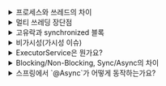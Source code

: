 <details><summary>프로세스와 쓰레드의 차이</summary>

- 프로세스
    - 실행중인 프로그램을 지칭. 프로그램이 디스크부터 메모리에 적재되어 CPU의 지원을 사용하고 있는 작업.
    - 스택과 데이터, 힙 섹션으로 나뉘어져 있다.
    - PCB: 프로세스에 대한 정보를 담고 있는 자료구조.
        - CPU를 점유하고 있는 도중 컨텍스트 스위칭이 발생하면 해당 자료구조에 저장하게 된다.
        - 대표적으로 PID, 프로세스 상태, 프로그램 카운터 등을 저장.
- 쓰레드
    - 프로세스의 실행 흐름 단위
    - 프로세스내 자원 공유 가능.
    - 다른 스레드 코드 및 데이터 섹션 공유. 스택과 프로그램 카운터는 각 스레드 내에서만 구성
        - Why? 스택은 인자, 리턴주소 및 로컬변수를 저장하기 위한 독립적인 메모리 공간. 독립적인 메모리 공간이라는 것은 독립적인 실행 흐름을 가질 수 있음. 따라서 스레드의 정의에 따라 독립적인 스택을 갖게 되는 것.
        - PC Register는 명령어 수행 주소를 가리킴. 스레드 역시 스케쥴러에 의해 CPU을 선점당함. 따라서 연속적으로 수행되지 않음. 그래서 PC Register를 스레드마다 저장하여 어디까지 수행되는지 알 필요가 있음
</details>
<details><summary>멀티 쓰레딩 장단점</summary>

- 장점
    - 시스템 자원 소모가 줄어듦.
    - 스레드간 통신을 프로세스 내 힙 영역을 통해 통신.
    - 컨텍스트 스위칭 시 캐시 메모리를 비워줄 필요가 없음.
- 단점
    - 공유 자원에 대해 동시에 접근하는 문제가 생김.
    - 동기화 작업을 통해 작업 순서를 컨트롤하고 공유 자원에 대한 접근을 컨트롤 해야함.
    - 병목현상이 발생할 수 있음.
- 멀티스레드 vs 멀티프로세스
    - 멀티스레드 장단점
        - 장점: 멀티 스레드는 컨택스트 스위칭을 빠름
        - 단점: 오류로 인해 스레드가 종료되면 프로세스 내 전 스레드가 종료되는 동기화 문제가 있음.
    - 멀티프로세스 장단점
        - 장점: 임의의 프로세스가 죽는다해도 다른 프로세스에 영향을 끼치지 않음
        - 단점: 대신 많은 메모리와 CPU를 사용.
    - 따라서 대상 시스템의 특징에 따라 유동적으로 사용할 필요가 있음
</details>
<details><summary>고유락과 synchronized 블록</summary>

- 자바의 모든 객체는 락을 갖고 있는데 이걸 고유락(intrinsic lock)이라고 함
- synchronized 블록은 동시성 문제를 해결하는 가장 간편한 방법. 고유락을 이용해 여러 스레드의 접근을 제어

    ```java
    public class Counter {
    	private int count;
    	public int increase() {
    		return ++count;
    	}
    }
    ```

- ++count가 atomic하게 동작할 거 같지만 내부에선
    - 변수를 메모리에서 읽고(CPU의 캐시로 가져온다.)
    - 증가시키고 (CPU 연산)
    - 다시 메모리에 쓴다.
- 동시성 프로그래밍에서 문제가 되는 전형적인 Read-Modify-Write 패턴입니다
- 두 스레드가 동시에 같은 값을 읽고, 값을 증가시켜 저장하면 increase() 호출 횟수와 count값에 차이가 발생 → 동시성 문제 발생. count가 공유 자원
- 이런 동시성 문제를 해결하기 위해 count변수로 접근하는 스레드를 제어할 필요가 있음
- 이 때 고유락, 즉 synchronized 블록을 이용하여 Counter 클래스를 Thread-safe하게 만들 수 있음

    ```java
    public class Counter {
    	private int count;
    	public int increase() {
    		synchronized(this) {
    			return ++count;
    		}
    	}
    }

    public class Counter {
    	private int count;
    	public synchronized int increase() {
    		return ++count;
    	}
    }

    ```

- 재진입 가능성 (Re-entrancy)
    - 자바의 고유락은 재진입이 가능
    - 재진입이 가능 → 락의 획득이 호출 단위가 아닌 스레드 단위로 일어난다.

        ```java
        public class Reentrancy {
          public synchronized void a() {
            System.out.println("a");
            // b가 synchronized로 선언되어 있지만 a진입시 이미 락을 획득하였으므로,
            // b를 호출할 수 있다.
            b();
          }
          public synchronized void b() {
            System.out.println("b");
          }
          public static void main(String[] args) {
            new Reentrancy().a();
          }
        }
        ```
</details>
<details><summary>비가시성(가시성 이슈)</summary>

- 멀티코어를 이용해 병렬 프로그래밍을 수행할 때 발생
- 자바에서 변수를 수정할때 Read-Modify-Write 과정을 수행
- 이때, 변수를 메모리에만 저장하지 않고 CPU Cache에도 저장한다.
- 멀티코어 환경에서 CPU Cache는 공유되지 않는다.

    ![](/images/invisibility0.png)

    ```java
    public classMain {

    	private static booleanstopRequest=false;
    	
    	public static void main(String[] args)throwsInterruptedException {
    		Thread backgroundThread =newThread(() -> {
    			int i = 0;
    			while(!stopRequest) {
    		    i++;
    	    }
    	  });
    	  backgroundThread.start();
    	  TimeUnit.SECONDS.sleep(1);
    		stopRequest=true;
    	}
    }
    ```

    - 메인 스레드가 1초 후에 stopRequest를 true로 설정하면 backgroundThread는 반복문을 빠져나올거 같지만 무한 루프에 빠질 수도 있다. (실제로 내 컴에선 무한루프에 빠짐)

        ![](/images/invisibility1.png)

    - CPU1: mainThread, CPU2: backgroundThread라고 합시다. CPU1에서 stopRequest를 true로 설정했으나 메인메모리에 업데이트되지 않고 CPU Cache만 쓰여진다.
    - 그래서 CPU2는 업데이트된 줄 모르고 stopRequest가 false인 채로 무한루프에 빠진다.
    - 이걸 해결하지 위해 공유자원에 volatile을 설정하면 RMW을 수행시 CPU Cache를 거치지 않고 RAM에 직접 읽고 쓰는 작업을 수행합니다.

        ```java
        public classMain {

        	private volatile static booleanstopRequest=false;
        	
        	public static void main(String[] args)throwsInterruptedException {
        		Thread backgroundThread =newThread(() -> {
        			int i = 0;
        			while(!stopRequest) {
        		    i++;
        	    }
        	  });
        	  backgroundThread.start();
        	  TimeUnit.SECONDS.sleep(1);
        		stopRequest=true;
        	}
        }
        ```

        ![](/images/invisibility2.png)
</details>
<details><summary>ExecutorService은 뭔가요?</summary>

- 재사용이 가능한 ThreadPool로 Executor 인터페이스를 확장하여 Thread의 라이프사이클을 제어
- Thread의 라이프사이클(생성, 제거)나 발생할 수 있는 여러가지 low level의 고려사항들이 존재하는데, 이를 개발자가 신경쓰지 않도록 편리하게 추상화한 것이 ExecutorService이다.
- ExecutorService에 task를 지정하면 ThreadPool에서 Thread에 task를 할당하여 수행

    ![](/images/excutor.png)

- 내부적으로 Thread Pool과 Blocking Queue로 구성되어있음
- submit된 task는 Blocking Queue에 들어가서 유휴 Thread가 생길때까지 대기합니다.
    - 유휴 Thread가 생기면 먼저 제출한 task를 할당하여 수행
- Thread를 생성하는 건 비용이 큰 작업이기 때문에 Executor Framework에선 미리 Thread Pool안에 thread를 생성해놓고 관리
</details>
<details><summary>Blocking/Non-Blocking, Sync/Async의 차이</summary>

![](/images/sync.gif)

- Blocking vs. Non-Blocking: 제어의 관점
    - Blocking: 호출된 함수가 자신의 할 일을 모두 **마칠때까지 제어권을 계속 가지고서** 호출한 함수에게 바로 돌려주지 않음
    - Non-Blocking: 호출된 함수가 자신의 할일을 채 **마치지 않았더라도 바로 제어권을 건네주어** 호출한 함수가 다른 일을 진행 수 있도록 해줌
- Sync vs. Async: 순서와 결과(처리)에 대한 관점
    - Sync: 호출된 함수의 수행 결과 및 종료를 호출한 함수가 **호출된 함수 뿐만아니라 호출한 함수도 함께 같이 관리**
    - Async: 호출된 함수의 수행 결과 및 종료를 **호출된 함수 혼자 직접 관리**(as a callback function)
- Blocking & Synchronous
    > 나 : 대표님, 개발자 좀 더 뽑아주세요..
    >
    > 대표님 : 오케이, 잠깐만 거기 계세요!
    >
    > 나 : …?!!
    >
    > 대표님 : (채용 공고 등록.. 지원자 연락.. 면접 진행.. 연봉 협상..)
    >
    > 나 : (과정 지켜봄.. 궁금함.. 어차피 내 일 하러는 못 가고 계속 서 있음)

- Blocking & Asynchronous
    > 나 : 대표님, 개발자 좀 더 뽑아주세요..
    >
    > 대표님 : 오케이, 잠깐만 거기 계세요!
    >
    > 나 : …?!!
    >
    > 대표님 : (채용 공고 등록.. 지원자 연락.. 면접 진행.. 연봉 협상..)
    >
    > 나 : (안 궁금함.. 지나가는 말로 여쭈었는데 붙잡혀버림.. 딴 생각.. 못 가고 계속 서 있음)

- Non-blocking & Synchronous
    > 나 : 대표님, 개발자 좀 더 뽑아주세요..
    >
    > 대표님 : 알겠습니다. 가서 볼 일 보세요.
    >
    > 나 : 넵!
    >
    > 대표님 : (채용 공고 등록.. 지원자 연락.. 면접 진행.. 연봉 협상..)
    >
    > 나 : 채용하셨나요?
    >
    > 대표님 : 아직요.
    >
    > 나 : 채용하셨나요?
    >
    > 대표님 : 아직요.
    >
    > 나 : 채용하셨나요?
    >
    > 대표님 : 아직요~!!!!!!

- Non-blocking & Asynchronous
    > 나 : 대표님, 개발자 좀 더 뽑아주세요..
    >
    > 대표님 : 알겠습니다. 가서 볼 일 보세요.
    >
    > 나 : 넵!
    >
    > 대표님 : (채용 공고 등록.. 지원자 연락.. 면접 진행.. 연봉 협상..)
    >
    > 나 : (열일중..)
    >
    > 대표님 : 한 분 모시기로 했습니다~!
    >
    > 나 : 😍

- [https://youtu.be/oEIoqGd-Sns](https://youtu.be/oEIoqGd-Sns)
</details>
<details><summary>스프링에서 `@Async`가 어떻게 동작하는가요?</summary>

- 스프링의 AOP에 의해서 동작. @Async 어노테이션이 선언된 메서드는 비동기 메서드로 동작
- AOP를 따라가다 보면 `AsyncExecutionAspectSupport`에 다다른다. 여기서 `doSubmit` 메서드에 주목
- 이 때 선언된 메서드의 리턴타입에 따라서 비동기 메서드를 수행하는 로직이 다르다.

    ![](/images/async0.png)

- 다음 4가지 케이스로 나뉘어진다.(CompletableFutuer, ListenableFuture, Future, void)
- void 경우
    - executor.submit(task)를 수행하고 곧바고 null을 반환
    - executor는 스프링부트에서 자동으로 정의된 ThreadPoolTaskExecutor가 동작
    - pool size를 조정하고 싶으면 `spring.task.execution.pool.max-size` 프로퍼티를 조절하면 됨
- Future 경우
    - 메서드 결과를 전달받고 싶으면 Future를 사용
    - 스프링에서 제공하는 AsyncResult는 Future의 구현체

        ![](/images/async1.png)

    - 클라이언트에서 아래와 같이 코드를 작성

        ![](/images/async2.png)

    - 하지만 메서드의 결과를 조회(get 메서드)할 때까지 기다려야 함. 즉 블로킹 현상 발생
    - 논블록킹으로 동작하고 싶으면, **콜백 메서드**를 작성하면 됨
- ListenableFuture 경우
    - Future와 마찬가지로 비동기로 수행한 결과를 전달받을 수 있는데, 클라이언트에서 콜백 메서드를 작성하는 것이 특징

        ![](/images/async3.png)

- CompletableFuture
    - Future 구현체와 마찬가지로 get 메서드를 사용할 수 있음 (블록킹으로 사용할거면)

        ![](/images/async4.png)

    - 하지만 논블록킹으로 사용할거면 `thenAccept`, `thenApply` 메서드를 통해 콜백 메서드를 등록할 수 있음

        ![](/images/async5.png)
</details>